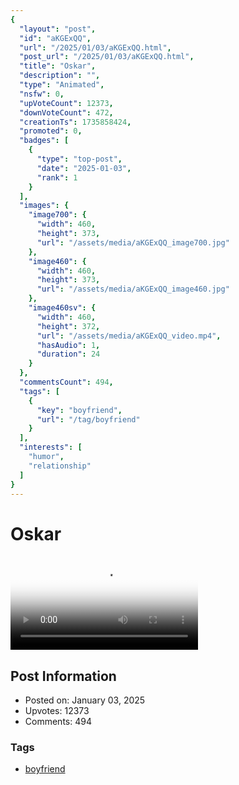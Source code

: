 ```yaml
---
{
  "layout": "post",
  "id": "aKGExQQ",
  "url": "/2025/01/03/aKGExQQ.html",
  "post_url": "/2025/01/03/aKGExQQ.html",
  "title": "Oskar",
  "description": "",
  "type": "Animated",
  "nsfw": 0,
  "upVoteCount": 12373,
  "downVoteCount": 472,
  "creationTs": 1735858424,
  "promoted": 0,
  "badges": [
    {
      "type": "top-post",
      "date": "2025-01-03",
      "rank": 1
    }
  ],
  "images": {
    "image700": {
      "width": 460,
      "height": 373,
      "url": "/assets/media/aKGExQQ_image700.jpg"
    },
    "image460": {
      "width": 460,
      "height": 373,
      "url": "/assets/media/aKGExQQ_image460.jpg"
    },
    "image460sv": {
      "width": 460,
      "height": 372,
      "url": "/assets/media/aKGExQQ_video.mp4",
      "hasAudio": 1,
      "duration": 24
    }
  },
  "commentsCount": 494,
  "tags": [
    {
      "key": "boyfriend",
      "url": "/tag/boyfriend"
    }
  ],
  "interests": [
    "humor",
    "relationship"
  ]
}
---
```


# Oskar

<video controls playsinline loop poster="/assets/media/aKGExQQ_image460.jpg">
  <source src="/assets/media/aKGExQQ_video.mp4" type="video/mp4">
  Your browser does not support the video tag.
</video>

## Post Information

- Posted on: January 03, 2025
- Upvotes: 12373
- Comments: 494

### Tags

- [boyfriend](/tag/boyfriend)
